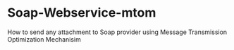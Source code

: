 # Soap-Webservice-mtom
 How to send any attachment to Soap provider using Message Transmission Optimization Mechanisim
